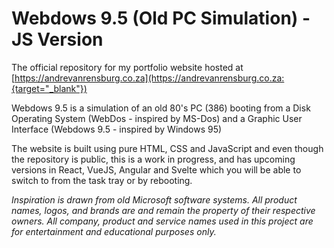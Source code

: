 # Webdows 9.5 (Old PC Simulation) - JS Version

The official repository for my portfolio website hosted at [https://andrevanrensburg.co.za](https://andrevanrensburg.co.za:{target="_blank"})

Webdows 9.5 is a simulation of an old 80's PC (386) booting from a Disk Operating System (WebDos - inspired by MS-Dos) and a Graphic User Interface (Webdows 9.5 - inspired by Windows 95)

The website is built using pure HTML, CSS and JavaScript and even though the repository is public, this is a work in progress, and has upcoming versions in React, VueJS, Angular and Svelte which you will be able to switch to from the task tray or by rebooting.

*Inspiration is drawn from old Microsoft software systems. All product names, logos, and brands are and remain the property of their respective owners. All company, product and service names used in this project are for entertainment and educational purposes only.*
